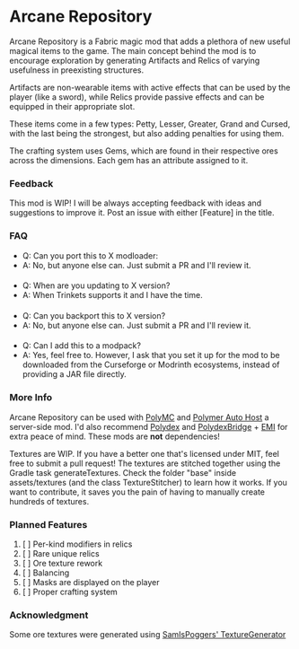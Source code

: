 # Arcane Repository

Arcane Repository is a Fabric magic mod that adds a plethora of new useful magical items to the game. The main concept behind the mod is to encourage exploration by generating Artifacts and Relics of varying usefulness in preexisting structures.

Artifacts are non-wearable items with active effects that can be used by the player (like a sword), while Relics provide passive effects and can be equipped in their appropriate slot.

These items come in a few types: Petty, Lesser, Greater, Grand and Cursed, with the last being the strongest, but also adding penalties for using them.

The crafting system uses Gems, which are found in their respective ores across the dimensions. Each gem has an attribute assigned to it.

### Feedback
This mod is WIP! I will be always accepting feedback with ideas and suggestions to improve it. Post an issue with either [Feature] in the title.

### FAQ
* Q: Can you port this to X modloader:
* A: No, but anyone else can. Just submit a PR and I'll review it.
####
* Q: When are you updating to X version?
* A: When Trinkets supports it and I have the time.
####
* Q: Can you backport this to X version?
* A: No, but anyone else can. Just submit a PR and I'll review it.
####
* Q: Can I add this to a modpack?
* A: Yes, feel free to. However, I ask that you set it up for the mod to be downloaded from the Curseforge or Modrinth ecosystems, instead of providing a JAR file directly.
####

### More Info
Arcane Repository can be used with [PolyMC](https://theepicblock.github.io/PolyMc/) and [Polymer Auto Host](https://polymer.pb4.eu/latest/user/resource-pack-hosting/) a server-side mod. I'd also recommend [Polydex](https://modrinth.com/mod/polydex) and [PolydexBridge](https://modrinth.com/mod/polydex-bridge) + [EMI](https://modrinth.com/mod/emi) for extra peace of mind. These mods are **not** dependencies!

Textures are WIP. If you have a better one that's licensed under MIT, feel free to submit a pull request! The textures are stitched together using the Gradle task generateTextures. Check the folder "base" inside assets/textures (and the class TextureStitcher) to learn how it works. If you want to contribute, it saves you the pain of having to manually create hundreds of textures.

### Planned Features
1. [ ] Per-kind modifiers in relics
2. [ ] Rare unique relics
3. [ ] Ore texture rework
4. [ ] Balancing
5. [ ] Masks are displayed on the player
6. [ ] Proper crafting system

### Acknowledgment
Some ore textures were generated using [SamIsPoggers' TextureGenerator](https://github.com/SamIsPoggers/TextureGenerator)